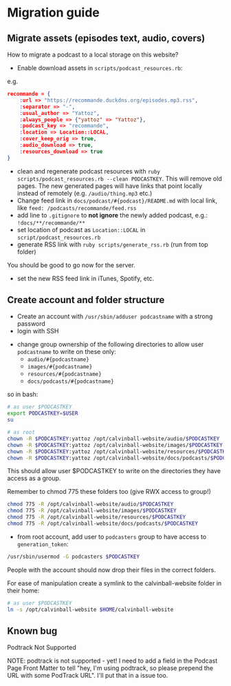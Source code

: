 # Migration guide

## Migrate assets (episodes text, audio, covers)

How to migrate a podcast to a local storage on this website?

- Enable download assets in `scripts/podcast_resources.rb`:

e.g. 

```json
recommande = {
    :url => "https://recommande.duckdns.org/episodes.mp3.rss",
    :separator => "-",
    :usual_author => "Yattoz",
    :always_people => {"yattoz" => "Yattoz"},
    :podcast_key => "recommande",
    :location => Location::LOCAL,
    :cover_keep_orig => true,
    :audio_download => true,
    :resources_download => true
}
```

- clean and regenerate podcast resources with `ruby scripts/podcast_resources.rb --clean PODCASTKEY`. This will remove old pages. The new generated pages will have links that point locally instead of remotely (e.g. `/audio/thing.mp3` etc.)
- Change feed link in `docs/podcast/#{podcast}/README.md` with local link, like `feed: /podcasts/recommande/feed.rss`
- add line to `.gitignore` to **not ignore** the newly added podcast, e.g.: `!docs/**/recommande/**`
- set location of podcast as `Location::LOCAL` in `script/podcast_resources.rb`
- generate RSS link with `ruby scripts/generate_rss.rb` (run from top folder)


You should be good to go now for the server.
- set the new RSS feed link in iTunes, Spotify, etc.

## Create account and folder structure

- Create an account with `/usr/sbin/adduser podcastname` with a strong password
- login with SSH

<!-- 
- create symbolic links (and create folders if they don't exist):

````bash
# as user $PODCASTKEY
export PODCASTKEY=$USER

cp -a /opt/calvinball-website/audio/$PODCASTKEY $HOME/"$PODCASTKEY"_audio
cp -a /opt/calvinball-website/images/$PODCASTKEY/full $HOME/"$PODCASTKEY"_images
cp -a /opt/calvinball-website/resources/$PODCASTKEY $HOME/"$PODCASTKEY"_resources
cp -a /opt/calvinball-website/docs/podcasts/$PODCASTKEY/episodes $HOME/"$PODCASTKEY"_episodes

mkdir $HOME/generation_token
```

```bash
# as user yattoz for user $PODCASTKEY
rm -rf /opt/calvinball-website/audio/$PODCASTKEY
ln -s /home/$PODCASTKEY/"$PODCASTKEY"_audio /opt/calvinball-website/audio/$PODCASTKEY

rm -rf /opt/calvinball-website/images/$PODCASTKEY/full
ln -s /home/$PODCASTKEY/"$PODCASTKEY"_images /opt/calvinball-website/images/$PODCASTKEY/full

rm -rf /opt/calvinball-website/resources/$PODCASTKEY
ln -s /home/$PODCASTKEY/"$PODCASTKEY"_resources /opt/calvinball-website/resources/$PODCASTKEY

rm -rf /opt/calvinball-website/docs/podcasts/$PODCASTKEY/episodes
ln -s /home/$PODCASTKEY/"$PODCASTKEY"_episodes /opt/calvinball-website/docs/podcasts/$PODCASTKEY/episodes

```

-->

- change group ownership of the following directories to allow user `podcastname` to write on these only:
  - `audio/#{podcastname}`
  - `images/#{podcastname}`
  - `resources/#{podcastname}`
  - `docs/podcasts/#{podcastname}`

so in bash:

```bash
# as user $PODCASTKEY
export PODCASTKEY=$USER
su
```

```bash
# as root
chown -R $PODCASTKEY:yattoz /opt/calvinball-website/audio/$PODCASTKEY
chown -R $PODCASTKEY:yattoz /opt/calvinball-website/images/$PODCASTKEY
chown -R $PODCASTKEY:yattoz /opt/calvinball-website/resources/$PODCASTKEY
chown -R $PODCASTKEY:yattoz /opt/calvinball-website/docs/podcasts/$PODCASTKEY
```

This should allow user $PODCASTKEY to write on the directories they have access as a group.

Remember to chmod 775 these folders too (give RWX access to group!)

```bash
chmod 775 -R /opt/calvinball-website/audio/$PODCASTKEY
chmod 775 -R /opt/calvinball-website/images/$PODCASTKEY
chmod 775 -R /opt/calvinball-website/resources/$PODCASTKEY
chmod 775 -R /opt/calvinball-website/docs/podcasts/$PODCASTKEY
```

<!--
DON'T DO THAT BECAUSE VUEPRESS WANTS TO PARSE THE FOLDERS BELOW IN THE SYMLINK.
SYMLINKS SHOULD BE DECLARED THE OTHER WAY ROUND.
- create symbolic links to facilitate navigation in Filezilla:

````bash
ln -s $HOME/$PODCASTKEY_audio/$USER $HOME
ln -s $HOME/$PODCASTKEY_images/$USER $HOME
ln -s $HOME/$PODCASTKEY_resources/$USER $HOME
ln -s $HOME/$PODCASTKEY_episodes/$USER $HOME
ln -s $HOME/generation_token/$USER $HOME
```

-->

- from root account, add user to `podcasters` group to have access to `generation_token`:

```bash
/usr/sbin/usermod -G podcasters $PODCASTKEY
```


People with the account should now drop their files in the correct folders.

For ease of manipulation create a symlink to the calvinball-website folder in their home:

```bash
# as user $PODCASTKEY
ln -s /opt/calvinball-website $HOME/calvinball-website
```

## Known bug 

Podtrack Not Supported

NOTE: podtrack is not supported - yet! I need to add a field in the Podcast Page Front Matter to tell "hey, I'm using podtrack, so please prepend the URL with some PodTrack URL". I'll put that in a issue too.
